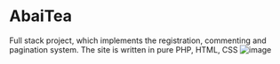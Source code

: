 # AbaiTea
Full stack project, which implements the registration, commenting and pagination system. The site is written in pure PHP, HTML, CSS
![image](https://user-images.githubusercontent.com/75343650/147619671-51f71937-b561-463c-96b7-1cef0143e316.png)

